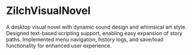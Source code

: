 # ZilchVisualNovel

A desktop visual novel with dynamic sound design and whimsical art style. Designed text-based scripting support, enabling easy expansion of story paths. Implemented menu navigation, history logs, and save/load functionality for enhanced user experience.

